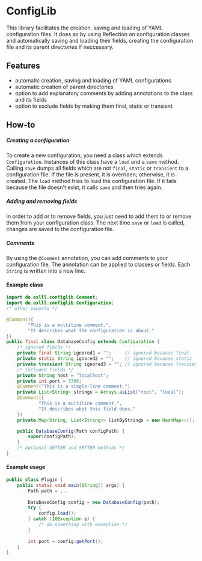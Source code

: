 # ConfigLib
This library facilitates the creation, saving and loading of YAML configuration files. It does so
 by using Reflection on configuration classes and automatically saving and loading their fields,
 creating the configuration file and its parent directories if neccessary.

## Features
- automatic creation, saving and loading of YAML configurations
- automatic creation of parent directories
- option to add explanatory comments by adding annotations to the class and its fields
- option to exclude fields by making them final, static or transient

## How-to
##### Creating a configuration
To create a new configuration, you need a class which extends `Configuration`. Instances of this 
class have a `load` and a `save` method. Calling `save` dumps all fields which are not 
`final`, `static` or `transient` to a configuration file. If the file is present, it is overriden; 
otherwise, it is created. The `load` method tries to load the configuration file. If it fails 
because the file doesn't exist, it calls `save` and then tries again.

##### Adding and removing fields
In order to add or to remove fields, you just need to add them to or remove them from your
configuration class. The next time `save` or `load` is called, changes are saved to the 
configuration file.

##### Comments
By using the `@Comment` annotation, you can add comments to your configuration file. The 
annotation can be applied to classes or fields. Each `String` is written into a new line.

#### Example class
```java
import de.exlll.configlib.Comment;
import de.exlll.configlib.Configuration;
/* other imports */

@Comment({
        "This is a multiline comment.",
        "It describes what the configuration is about."
})
public final class DatabaseConfig extends Configuration {
    /* ignored fields */
    private final String ignored1 = "";     // ignored because final
    private static String ignored2 = "";    // ignored because static
    private transient String ignored3 = ""; // ignored because transient
    /* included fields */
    private String host = "localhost";
    private int port = 3306;
    @Comment("This is a single-line comment.")
    private List<String> strings = Arrays.asList("root", "local");
    @Comment({
            "This is a multiline comment.",
            "It describes what this field does."
    })
    private Map<String, List<String>> listByStrings = new HashMap<>();

    public DatabaseConfig(Path configPath) {
        super(configPath);
    }
    /* optional GETTER and SETTER methods */
}
```
#### Example usage
```java
public class Plugin {
    public static void main(String[] args) {
        Path path = ...
    
        DatabaseConfig config = new DatabaseConfig(path);
        try {
            config.load();
        } catch (IOException e) {
            /* do something with exception */
        }
        
        int port = config.getPort();
    }
}
```
